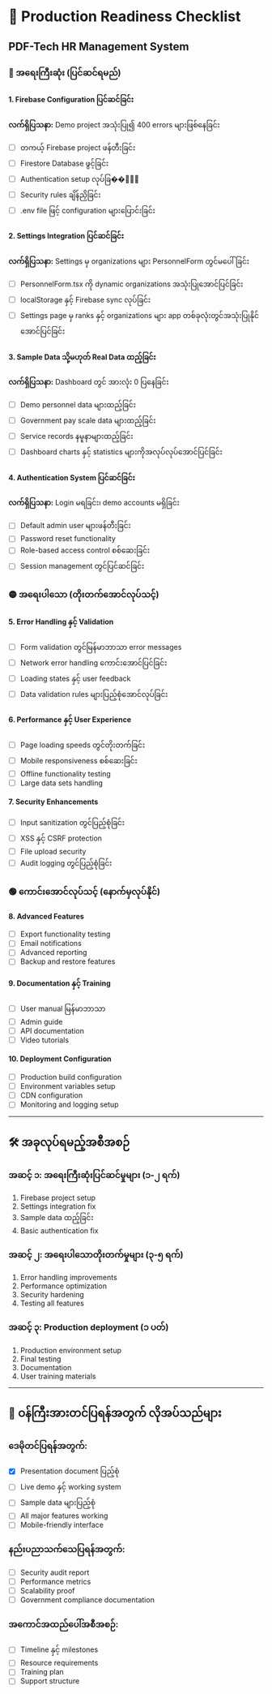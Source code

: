 # 🎯 Production Readiness Checklist
## PDF-Tech HR Management System

### 🔴 အရေးကြီးဆုံး (ပြင်ဆင်ရမည်)

#### 1. Firebase Configuration ပြင်ဆင်ခြင်း
**လက်ရှိပြသနာ:** Demo project အသုံးပြု၍ 400 errors များဖြစ်နေခြင်း
- [ ] တကယ့် Firebase project ဖန်တီးခြင်း
- [ ] Firestore Database ဖွင့်ခြင်း
- [ ] Authentication setup လုပ်ခြ���်း
- [ ] Security rules ချိန်ညှိခြင်း
- [ ] .env file ဖြင့် configuration များပြောင်းခြင်း

#### 2. Settings Integration ပြင်ဆင်ခြင်း
**လက်ရှိပြသနာ:** Settings မှ organizations များ PersonnelForm တွင်မပေါ်ခြင်း
- [ ] PersonnelForm.tsx ကို dynamic organizations အသုံးပြုအောင်ပြင်ခြင်း
- [ ] localStorage နှင့် Firebase sync လုပ်ခြင်း
- [ ] Settings page မှ ranks နှင့် organizations များ app တစ်ခုလုံးတွင်အသုံးပြုနိုင်အောင်ပြင်ခြင်း

#### 3. Sample Data သို့မဟုတ် Real Data ထည့်ခြင်း
**လက်ရှိပြသနာ:** Dashboard တွင် အားလုံး 0 ပြနေခြင်း
- [ ] Demo personnel data များထည့်ခြင်း
- [ ] Government pay scale data များထည့်ခြင်း
- [ ] Service records နမူနာများထည့်ခြင်း
- [ ] Dashboard charts နှင့် statistics များကိုအလုပ်လုပ်အောင်ပြင်ခြင်း

#### 4. Authentication System ပြင်ဆင်ခြင်း
**လက်ရှိပြသနာ:** Login မရခြင်း၊ demo accounts မရှိခြင်း
- [ ] Default admin user များဖန်တီးခြင်း
- [ ] Password reset functionality
- [ ] Role-based access control စစ်ဆေးခြင်း
- [ ] Session management တွင်ပြင်ဆင်ခြင်း

### 🟡 အရေးပါသော (တိုးတက်အောင်လုပ်သင့်)

#### 5. Error Handling နှင့် Validation
- [ ] Form validation တွင်မြန်မာဘာသာ error messages
- [ ] Network error handling ကောင်းအောင်ပြင်ခြင်း
- [ ] Loading states နှင့် user feedback
- [ ] Data validation rules များပြည့်စုံအောင်လုပ်ခြင်း

#### 6. Performance နှင့် User Experience
- [ ] Page loading speeds တွင်တိုးတက်ခြင်း
- [ ] Mobile responsiveness စစ်ဆေးခြင်း
- [ ] Offline functionality testing
- [ ] Large data sets handling

#### 7. Security Enhancements
- [ ] Input sanitization တွင်ပြည့်စုံခြင်း
- [ ] XSS နှင့် CSRF protection
- [ ] File upload security
- [ ] Audit logging တွင်ပြည့်စုံခြင်း

### 🟢 ကောင်းအောင်လုပ်သင့် (နောက်မှလုပ်နိုင်)

#### 8. Advanced Features
- [ ] Export functionality testing
- [ ] Email notifications
- [ ] Advanced reporting
- [ ] Backup and restore features

#### 9. Documentation နှင့် Training
- [ ] User manual မြန်မာဘာသာ
- [ ] Admin guide
- [ ] API documentation
- [ ] Video tutorials

#### 10. Deployment Configuration
- [ ] Production build configuration
- [ ] Environment variables setup
- [ ] CDN configuration
- [ ] Monitoring and logging setup

---

## 🛠️ အခုလုပ်ရမည့်အစီအစဉ်

### အဆင့် ၁: အရေးကြီးဆုံးပြင်ဆင်မှုများ (၁-၂ ရက်)
1. Firebase project setup
2. Settings integration fix
3. Sample data ထည့်ခြင်း
4. Basic authentication fix

### အဆင့် ၂: အရေးပါသောတိုးတက်မှုများ (၃-၅ ရက်)
1. Error handling improvements
2. Performance optimization
3. Security hardening
4. Testing all features

### အဆင့် ၃: Production deployment (၁ ပတ်)
1. Production environment setup
2. Final testing
3. Documentation
4. User training materials

---

## 🎯 ဝန်ကြီးအားတင်ပြရန်အတွက် လိုအပ်သည်များ

### ဒေမိုတင်ပြရန်အတွက်:
- [x] Presentation document ပြည့်စုံ
- [ ] Live demo နှင့် working system
- [ ] Sample data များပြည့်စုံ
- [ ] All major features working
- [ ] Mobile-friendly interface

### နည်းပညာသက်သေပြရန်အတွက်:
- [ ] Security audit report
- [ ] Performance metrics
- [ ] Scalability proof
- [ ] Government compliance documentation

### အကောင်အထည်ပေါ်အစီအစဉ်:
- [ ] Timeline နှင့် milestones
- [ ] Resource requirements
- [ ] Training plan
- [ ] Support structure

